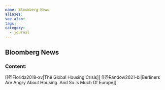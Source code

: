 ```yaml
---
name: Bloomberg News
aliases:
see also:
tags:
category:
  - journal
---
```


## Bloomberg News

### Content:
[[@Florida2018-xv|The Global Housing Crisis]]
[[@Randow2021-bi|Berliners Are Angry About Housing. And So Is Much Of Europe]]